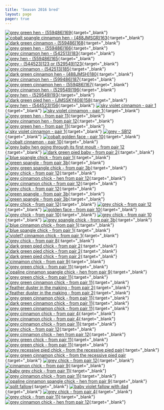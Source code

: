 ```yaml
---
title: 'Season 2016 bred'
layout: page
pager: true
---
```


[![grey green hen - (559486)169](/img/thumbs/74e5a763c3e487fc522233e3508ec8b9001ba03f.png)](http://i205.photobucket.com/albums/bb166/schilduil/Exhibition%20Budgerigars/Season%202016%20bred/2016-05-04%2020.20.27_zpsu85bco1q.png){:target="_blank"}
[![cobalt spangle cinnamon hen - (488JMSGR)163](/img/thumbs/a8a47cb31bff533b87b30716ebd76a7bb24e022e.png)](http://i205.photobucket.com/albums/bb166/schilduil/Exhibition%20Budgerigars/Season%202016%20bred/2016-05-04%2020.18.57_zpshztaaga5.png){:target="_blank"}
[![dark green cinnamon - (559486)168](/img/thumbs/8de99cac56b5233e1f0653ae5ca8e6facdaf2bc1.png)](http://i205.photobucket.com/albums/bb166/schilduil/Exhibition%20Budgerigars/Season%202016%20bred/2016-05-04%2020.21.19_zpsbotwdgff.png){:target="_blank"}
[![grey green hen - (559486)166](/img/thumbs/48d2110ecc47feaf674a047f54f937208b83971f.png)](http://i205.photobucket.com/albums/bb166/schilduil/Exhibition%20Budgerigars/Season%202016%20bred/2016-05-04%2020.20.59_zpsupfyyyd0.png){:target="_blank"}
[![grey cinnamon hen - (542513)183](/img/thumbs/78e40a486b3575b981b0fa5c003f0536827c2c41.png)](http://i205.photobucket.com/albums/bb166/schilduil/Exhibition%20Budgerigars/Season%202016%20bred/2016-05-04%2020.20.46_zpsbxlknagy.png){:target="_blank"}
[![grey hen - (559486)165](/img/thumbs/12a4a80a78a8a6fd222cb685e5d0271893f023e0.png)](http://i205.photobucket.com/albums/bb166/schilduil/Exhibition%20Budgerigars/Season%202016%20bred/2016-05-04%2020.20.34_zpsuhapxgax.png){:target="_blank"}
[![grey - (544523)123 or (529549)123](/img/thumbs/6f01d6603a4e26215b1ba8fd215b49ab24be71f3.png)](http://i205.photobucket.com/albums/bb166/schilduil/Exhibition%20Budgerigars/Season%202016%20bred/2016-05-04%2020.19.29_zpsethxoiyx.png){:target="_blank"}
[![grey cinnamon - (542513)185](/img/thumbs/5d335f8dc994f36b4e332a4ae27a1d4000227621.png)](http://i205.photobucket.com/albums/bb166/schilduil/Exhibition%20Budgerigars/Season%202016%20bred/2016-05-04%2020.19.44_zpsnmigetrp.png){:target="_blank"}
[![dark green cinnamon hen - (488JMSH)180](/img/thumbs/bddea60227729e8286d97809a0b623ae06d896fb.png)](http://i205.photobucket.com/albums/bb166/schilduil/Exhibition%20Budgerigars/Season%202016%20bred/2016-05-04%2020.19.06_zpsd8ubekbt.png){:target="_blank"}
[![grey cinnamon hen - (599486)187](/img/thumbs/f9ac5173919f755083cf9d8e78a5eccdf2e9f054.png)](http://i205.photobucket.com/albums/bb166/schilduil/Exhibition%20Budgerigars/Season%202016%20bred/2016-05-04%2020.19.17_zpsdno16shz.png){:target="_blank"}
[![grey green cinnamon hen - (559486)167](/img/thumbs/bf4c13a36fb4b0cffeb7eb70d529b5fa623ecff8.png)](http://i205.photobucket.com/albums/bb166/schilduil/Exhibition%20Budgerigars/Season%202016%20bred/B33131F0-050B-4844-B864-89103C3EC97A_zpswzge2dhd.png){:target="_blank"}
[![grey cinnamon hen - (529549)196](/img/thumbs/770479ebb89d0be947fd790b3d10e1498497cb4d.png)](http://i205.photobucket.com/albums/bb166/schilduil/Exhibition%20Budgerigars/Season%202016%20bred/945988D8-B472-4C97-99E9-B4D857A05CB5_zpssnhtunow.png){:target="_blank"}
[![grey hen - (529549)193](/img/thumbs/162e3f61c080d02502adf23a1409119d82e61684.png)](http://i205.photobucket.com/albums/bb166/schilduil/Exhibition%20Budgerigars/Season%202016%20bred/53397252-5081-44FA-BEF7-0717C99669EA_zpsn7bkj0ry.png){:target="_blank"}
[![dark green pied hen - (JMSSKY408)158](/img/thumbs/8a26314188387233ad98dd803e9526ff1cb2c887.png)](http://i205.photobucket.com/albums/bb166/schilduil/Exhibition%20Budgerigars/Season%202016%20bred/C46DFE80-3E7B-4BBB-9507-F63EA6C99B09_zpsimhfhb8q.png){:target="_blank"}
[![grey hen - (544523)156](/img/thumbs/fa771e9c2ffcca6e184fdadd7ac3bf2564f41181.png)](http://i205.photobucket.com/albums/bb166/schilduil/Exhibition%20Budgerigars/Season%202016%20bred/7DA72C67-E826-47E0-BC9E-7025B206C912_zps2x7ufxny.png){:target="_blank"}
[![sky violet cinnamon - pair 1](/img/thumbs/b0d1c63dc3720800c35c987a6ad7072b85fd8fae.png)](http://i205.photobucket.com/albums/bb166/schilduil/Exhibition%20Budgerigars/Season%202016%20bred/E4B16FC1-E880-4822-88E1-53AAEB0367F5_zpset0kklil.png){:target="_blank"}
[![sky violet cinnamon - pair 1](/img/thumbs/52893587f132f591765f50ae79671de8eb01553c.png)](http://i205.photobucket.com/albums/bb166/schilduil/Exhibition%20Budgerigars/Season%202016%20bred/038F43A5-84E3-46B6-97BC-1781CCE0B052_zpslc29o7br.png){:target="_blank"}
[![grey green hen - from pair 11](/img/thumbs/8f7df25a108be1bf9938890991c15693a866d9a2.jpg)](http://i205.photobucket.com/albums/bb166/schilduil/Exhibition%20Budgerigars/Season%202016%20bred/2016-02-20%2022.58.33_zps9lysfn1w.jpg){:target="_blank"}
[![grey cinnamon hen - from pair 12](/img/thumbs/8b1c89aab077f647b0ff6c70c384b40b7ae6c82d.png)](http://i205.photobucket.com/albums/bb166/schilduil/Exhibition%20Budgerigars/Season%202016%20bred/2016-02-20%2023.02.07_zpslma4xwch.png){:target="_blank"}
[![grey green hen - from pair 11](/img/thumbs/7d2aff67d06680617f1d837b5b50c324ec41ed71.png)](http://i205.photobucket.com/albums/bb166/schilduil/Exhibition%20Budgerigars/Season%202016%20bred/2016-02-20%2022.58.57_zpsjgabiaxx.png){:target="_blank"}
[![sky violet cinnamon - pair 1](/img/thumbs/057deeca6605ae1fd99560d8ec48f73df63c774d.png)](http://i205.photobucket.com/albums/bb166/schilduil/Exhibition%20Budgerigars/Season%202016%20bred/2016-02-18%2022.25.42_zpsbretzve7.png){:target="_blank"}
[![grey - SB12](/img/thumbs/bb79b55dd5ffecd1a9805e9e73d6b343aab5128f.png)](http://i205.photobucket.com/albums/bb166/schilduil/Exhibition%20Budgerigars/Season%202016%20bred/25ACFEB6-185A-4347-B0E5-CB4774D086AB_zpsrsoip2zm.png){:target="_blank"}
[![cobalt golden face - pair 10](/img/thumbs/c2b2fca9ffe1d6dbf83b6730b0d838cb81729ce4.png)](http://i205.photobucket.com/albums/bb166/schilduil/Exhibition%20Budgerigars/Season%202016%20bred/36660B8C-D7D1-41A3-8B48-60B1D737A18C_zpsfrtcitqj.png){:target="_blank"}
[![cobalt cinnamon - pair 10](/img/thumbs/90dacd72a450b483faa1acb77995ae31258b77b6.png)](http://i205.photobucket.com/albums/bb166/schilduil/Exhibition%20Budgerigars/Season%202016%20bred/0FBCD833-AA34-4487-B49F-A648CCEF8BA9_zps4yxwknzc.png){:target="_blank"}
[![grey baby hen going through its first moult - from pair 12](/img/thumbs/a2f8896efdccebc9492c25fd38701ea66662da97.png)](http://i205.photobucket.com/albums/bb166/schilduil/Exhibition%20Budgerigars/Season%202016%20bred/2016-01-24%2023.03.00_zpsvftgmi0i.png){:target="_blank"}
[![dark green pied baby - from pair 2](/img/thumbs/3b0961e0b2d7e771f098389b7c2b106d8af568dc.png)](http://i205.photobucket.com/albums/bb166/schilduil/Exhibition%20Budgerigars/Season%202016%20bred/2016-01-16%2022.53.05_zpspeg2nork.png){:target="_blank"}
[![blue spangle chick - from pair 1](/img/thumbs/3acb096105f2ac9a0c86228c2ac4952cc6716bd1.png)](http://i205.photobucket.com/albums/bb166/schilduil/Exhibition%20Budgerigars/Season%202016%20bred/2016-01-13%2022.22.35_zpsqjz6hfay.png){:target="_blank"}
[![green spangle - from pair 3b](/img/thumbs/3ef85e14e4563faef8bfbad9cc97a2a2a488555c.png)](http://i205.photobucket.com/albums/bb166/schilduil/Exhibition%20Budgerigars/Season%202016%20bred/2016-01-13%2022.22.25_zpsvrmg8u2w.png){:target="_blank"}
[![grey green spangle chick - from pair 3b](/img/thumbs/30fff1702a1af09a4163952f1c8faf3715833a23.png)](http://i205.photobucket.com/albums/bb166/schilduil/Exhibition%20Budgerigars/Season%202016%20bred/2016-01-13%2022.22.47_zpstdsklcv8.png){:target="_blank"}
[![grey chick - from pair 12](/img/thumbs/65901e68e0a061d0aa287e6b5f881b2f493ceb94.png)](http://i205.photobucket.com/albums/bb166/schilduil/Exhibition%20Budgerigars/Season%202016%20bred/2016-01-13%2000.08.10_zpswefayeqm.png){:target="_blank"}
[![grey cinnamon chick - hen from pair 12](/img/thumbs/3dc93976fdd99b8d2084206cfb45663f1f673a8b.png)](http://i205.photobucket.com/albums/bb166/schilduil/Exhibition%20Budgerigars/Season%202016%20bred/2016-01-13%2000.07.17_zpsjlo4opkb.png){:target="_blank"}
[![grey cinnamon chick - from pair 12](/img/thumbs/ae73961ec50f06891ba4f75ea388dd3b5b97e990.png)](http://i205.photobucket.com/albums/bb166/schilduil/Exhibition%20Budgerigars/Season%202016%20bred/2016-01-11%2022.06.41_zpsmwp0ha0p.png){:target="_blank"}
[![grey chick - from pair 12](/img/thumbs/60d711095ad3397001434c65f46b8875435a770d.png)](http://i205.photobucket.com/albums/bb166/schilduil/Exhibition%20Budgerigars/Season%202016%20bred/2016-01-11%2022.06.54_zpsjaejet0b.png){:target="_blank"}
[![green spangle - from pair 3b](/img/thumbs/04d0c90b576e0ad228493102da5b2a7ba77e090a.png)](http://i205.photobucket.com/albums/bb166/schilduil/Exhibition%20Budgerigars/Season%202016%20bred/2016-01-09%2022.58.03_zpsxjaic3bw.png){:target="_blank"}
[![green spangle - from pair 3b](/img/thumbs/28e42700637b6f0b0ad22c9086814e01c1a79907.png)](http://i205.photobucket.com/albums/bb166/schilduil/Exhibition%20Budgerigars/Season%202016%20bred/2016-01-09%2022.58.16_zpssqhgjf0k.png){:target="_blank"}
[![grey chick - from pair 12](/img/thumbs/cfe52920a21315fe88d3c45862263d17d00981f4.jpg)](http://i205.photobucket.com/albums/bb166/schilduil/Exhibition%20Budgerigars/Season%202016%20bred/2016-01-06%2022.10.18_zpsdk0tde1m.jpg){:target="_blank"}
[![grey chick - from pair 12](/img/thumbs/c6108fb9997e5b878f3b7ae77258806a827b3bc8.png)](http://i205.photobucket.com/albums/bb166/schilduil/Exhibition%20Budgerigars/Season%202016%20bred/2016-01-06%2022.47.27_zpsia0k43qq.png){:target="_blank"}
[![golden face - from pair 10](/img/thumbs/3a2825c41c80fb2dc33137442532f564711c1c09.png)](http://i205.photobucket.com/albums/bb166/schilduil/Exhibition%20Budgerigars/Season%202016%20bred/BADD168E-96D7-42F6-A363-861774DD880A_zpsjkjugil2.png){:target="_blank"}
[![grey chick - from pair 10](/img/thumbs/a110f0151a7bc36a735ba01edbf97cb01ba14544.png)](http://i205.photobucket.com/albums/bb166/schilduil/Exhibition%20Budgerigars/Season%202016%20bred/2016-01-01%2022.58.16_zpsaqniafyj.png){:target="_blank"}
[![grey chick - from pair 10](/img/thumbs/10aa9378fd6d4eb54e73b232897f21c17dbc9c23.png)](http://i205.photobucket.com/albums/bb166/schilduil/Exhibition%20Budgerigars/Season%202016%20bred/2016-01-01%2022.58.00_zps2ff6pt0u.png){:target="_blank"}
[![grey spangle chick - from pair 3b](/img/thumbs/8cb0eb779d2a4b72fa42f6ffc24944d38dabf01f.png)](http://i205.photobucket.com/albums/bb166/schilduil/Exhibition%20Budgerigars/Season%202016%20bred/E615D730-8713-4BF4-B830-541A13FD77C5_zps0bohmy5c.png){:target="_blank"}
[![blue cinnamon chick - from pair 1](/img/thumbs/a8da99f75fca0cff45b47fb2ff540e1c6cdf7f2b.jpg)](http://i205.photobucket.com/albums/bb166/schilduil/Exhibition%20Budgerigars/Season%202016%20bred/5CA34C0B-7F49-4B2D-AAAF-2F6B49C9CCFD_zpsbzuzhzzc.jpg){:target="_blank"}
[![blue spangle chick - from pair 1](/img/thumbs/827a772153d65a7b837201d908bc9e2fbf088f87.png)](http://i205.photobucket.com/albums/bb166/schilduil/Exhibition%20Budgerigars/Season%202016%20bred/2015-12-14%2023.10.54_zpsh0uzmnac.png){:target="_blank"}
[![violet? cinnamon chick - from pair 1](/img/thumbs/58551e3d9e1ec7150605b9de052efe782e16a874.png)](http://i205.photobucket.com/albums/bb166/schilduil/Exhibition%20Budgerigars/Season%202016%20bred/2015-12-14%2023.10.30_zpst0zpkw5r.png){:target="_blank"}
[![grey chick - from pair 8](/img/thumbs/81d47da2b546b9d56ca4217c6cc33fb8e7506730.jpg)](http://i205.photobucket.com/albums/bb166/schilduil/Exhibition%20Budgerigars/Season%202016%20bred/2015-12-11%2022.14.49_zpsmc3gaz2l.jpg){:target="_blank"}
[![dark green pied chick - from pair 2](/img/thumbs/48b895d5b0dd3fab3e1b1eca937ec0593876068e.jpg)](http://i205.photobucket.com/albums/bb166/schilduil/Exhibition%20Budgerigars/Season%202016%20bred/2015-12-112022.15.12_zps8vl4s4iw.jpg){:target="_blank"}
[![dark green pied chick - from pair 2](/img/thumbs/a0cc0a115f163bcb2f75105a69e67352c5b1d77d.jpg)](http://i205.photobucket.com/albums/bb166/schilduil/Exhibition%20Budgerigars/Season%202016%20bred/2015-12-03%2021.26.40_zpsocmxkh3g.jpg){:target="_blank"}
[![dark green pied chick - from pair 2](/img/thumbs/693e2b044a63809e23c9d3d347b070310e5b41a9.png)](http://i205.photobucket.com/albums/bb166/schilduil/Exhibition%20Budgerigars/Season%202016%20bred/2015-12-03%2021.57.11_zpswfqjarpz.png){:target="_blank"}
[![cinnamon chick - from pair 9](/img/thumbs/85a7e433dd120917e53e9fe066a5232a5a4803ef.jpg)](http://i205.photobucket.com/albums/bb166/schilduil/Exhibition%20Budgerigars/Season%202016%20bred/14330229-8BA7-4ECF-8504-628E61101171_zpsbo1zenru.jpg){:target="_blank"}
[![grey green chick - from pair 11](/img/thumbs/2342a462bfcec739a3e16dd550c9c8cdd4e64278.jpg)](http://i205.photobucket.com/albums/bb166/schilduil/Exhibition%20Budgerigars/Season%202016%20bred/62E9C811-2864-4116-9422-39178579FCA1_zps6xzrk20o.jpg){:target="_blank"}
[![opaline cinnamon spangle chick - hen from pair 9](/img/thumbs/a085ee60803076a6112ff24fa9420940c5cf5345.png)](http://i205.photobucket.com/albums/bb166/schilduil/Exhibition%20Budgerigars/Season%202016%20bred/28BB975C-63FC-4064-8558-8C895721D998_zpspnjnsflv.png){:target="_blank"}
[![grey green chick - from pair 11](/img/thumbs/683ccf163bf6b2f813b5dc060ef038c747f8ac74.jpg)](http://i205.photobucket.com/albums/bb166/schilduil/Exhibition%20Budgerigars/Season%202016%20bred/1459570D-6EB0-41AE-949B-FDBFB9D9B7D9_zpshqjxoy8j.jpg){:target="_blank"}
[![grey green cinnamon chick - from pair 11](/img/thumbs/14ed54a59ddebe478e7d0474fc44cd87a44b26a8.jpg)](http://i205.photobucket.com/albums/bb166/schilduil/Exhibition%20Budgerigars/Season%202016%20bred/2FDB3A9F-DB62-4B06-9FD6-50F7E8DF48EC_zps1fdrirov.jpg){:target="_blank"}
[![feather duster in the making - from pair 2](/img/thumbs/0e2f763b381dbdc3cc0b904e85eeb1828bf4780f.jpg)](http://i205.photobucket.com/albums/bb166/schilduil/Exhibition%20Budgerigars/Season%202016%20bred/99E87C3D-3A6B-4F22-961E-4D909E571749_zpsoe8brkab.jpg){:target="_blank"}
[![feather duster in the making - from pair 2](/img/thumbs/ddf20dae07a5ea6d2f7fc18cfc21201ecee2fa97.jpg)](http://i205.photobucket.com/albums/bb166/schilduil/Exhibition%20Budgerigars/Season%202016%20bred/91A6535D-8999-45AB-BDA3-F97B3F47D3D6_zpswb84rn4x.jpg){:target="_blank"}
[![grey green cinnamon chick - from pair 11](/img/thumbs/a6d9bc154bc15546d627cd8142c715865d3b538f.png)](http://i205.photobucket.com/albums/bb166/schilduil/Exhibition%20Budgerigars/Season%202016%20bred/30F0E60F-77B7-40D4-99C9-323B45AD77D0_zps4edxpese.png){:target="_blank"}
[![dark green cinnamon chick - from pair 11](/img/thumbs/6ce18570dd6ea8b62b312f3c8e3019bd8039edc6.jpg)](http://i205.photobucket.com/albums/bb166/schilduil/Exhibition%20Budgerigars/Season%202016%20bred/40C97785-B327-4EB5-A542-86627F9B1651_zpswxlxw1pv.jpg){:target="_blank"}
[![grey green cinnamon chick - from pair 11](/img/thumbs/8a6223e38ea7af4fcef88de666e29bbc2f11ea5f.jpg)](http://i205.photobucket.com/albums/bb166/schilduil/Exhibition%20Budgerigars/Season%202016%20bred/8810A9DB-70AE-4B57-8367-BF716B677780_zpspyggvhai.jpg){:target="_blank"}
[![grey cinnamon chick - from pair 4](/img/thumbs/3dcd13675952d963c1c9528d7d1aeee60d271037.jpg)](http://i205.photobucket.com/albums/bb166/schilduil/Exhibition%20Budgerigars/Season%202016%20bred/1B5FEF27-2306-44F4-B58E-1E01EA5E3A4F_zpsmuworcdg.jpg){:target="_blank"}
[![grey cinnamon chick - from pair 4](/img/thumbs/4243fff0afebcc3372e6ba2ee78bcddb51503fd5.jpg)](http://i205.photobucket.com/albums/bb166/schilduil/Exhibition%20Budgerigars/Season%202016%20bred/C42ACEB2-B3BD-49C7-8DD2-A044FD49311F_zpstrxs5rff.jpg){:target="_blank"}
[![grey cinnamon chick - from pair 11](/img/thumbs/14022e451ac574bda62d4a3426ad7a9fdfd658af.jpeg)](http://i205.photobucket.com/albums/bb166/schilduil/Exhibition%20Budgerigars/Season%202016%20bred/6_zpsr6nxgrvh.jpeg){:target="_blank"}
[![grey chick - from pair 12](/img/thumbs/d1084408c13cf914a5c61aedb8bd1b3b30ebc5f4.jpeg)](http://i205.photobucket.com/albums/bb166/schilduil/Exhibition%20Budgerigars/Season%202016%20bred/3_zpsme1m6rha.jpeg){:target="_blank"}
[![grey cinnamon chick - hen from pair 12](/img/thumbs/ce7d851e9b322d9de6ef7ca59f67db60efe22938.jpeg)](http://i205.photobucket.com/albums/bb166/schilduil/Exhibition%20Budgerigars/Season%202016%20bred/1_zpshfhgefng.jpeg){:target="_blank"}
[![grey green chick - from pair 11](/img/thumbs/faf82fe4b2137496f985dd8e3ad99f44e86b3437.jpg)](http://i205.photobucket.com/albums/bb166/schilduil/Exhibition%20Budgerigars/Season%202016%20bred/99249670-7962-48E4-B491-8D30F4145AE5_zps0huedhpa.jpg){:target="_blank"}
[![grey green chick - from pair 11](/img/thumbs/a129c1790c2c1c39ab1bd528ab0743eb2d9ecf1a.jpg)](http://i205.photobucket.com/albums/bb166/schilduil/Exhibition%20Budgerigars/Season%202016%20bred/7ED7D948-A6B2-4DE3-9F2E-726BD99C5073_zpsl7v1ryrx.jpg){:target="_blank"}
[![grey recessive pied chick - from the recessive pied pair](/img/thumbs/7faaf60950559886a777d789f93cd39ce221a50e.jpg)](http://i205.photobucket.com/albums/bb166/schilduil/Exhibition%20Budgerigars/Season%202016%20bred/361A19B2-0F6F-4929-82EB-AFE69CE3E0F3_zpsd2pbvgp3.jpg){:target="_blank"}
[![grey green cinnamon chick - from the recessive pied pair](/img/thumbs/869af40b8c6e8fa0e7f5971d5fdf4bd5fbd27562.jpg)](http://i205.photobucket.com/albums/bb166/schilduil/Exhibition%20Budgerigars/Season%202016%20bred/2EE4F84D-2E46-4A68-A8D6-D92FA97D9DEE_zpsmefbpamx.jpg){:target="_blank"}
[![grey chick - from pair 12](/img/thumbs/b41e6f448841cf4f62fe908638f26ff26277b687.jpg)](http://i205.photobucket.com/albums/bb166/schilduil/Exhibition%20Budgerigars/Season%202016%20bred/126BB2A9-6B9E-4EB5-962C-C023B6FBC436_zpsock2wclg.jpg){:target="_blank"}
[![cinnamon chick - from pair 9](/img/thumbs/3754ff1347ad0d446c5154cf63c1ba12d9024c7c.jpg)](http://i205.photobucket.com/albums/bb166/schilduil/Exhibition%20Budgerigars/Season%202016%20bred/7FD3A702-E694-4A0E-926C-DADA523B5C32_zpsozem5qnz.jpg){:target="_blank"}
[![baby grey chick - from pair 11](/img/thumbs/f621b7d61f1e08d3f5d701d50c7d4c2d76cd4cce.jpg)](http://i205.photobucket.com/albums/bb166/schilduil/Exhibition%20Budgerigars/Season%202016%20bred/D71D597E-0690-4D0B-B21B-DF492FEBF826_zpsde9zbboj.jpg){:target="_blank"}
[![grey cinnamon chick - from pair 11](/img/thumbs/33a44f41814b1e51ce5aac54dbeddb2564eaff06.jpg)](http://i205.photobucket.com/albums/bb166/schilduil/Exhibition%20Budgerigars/Season%202016%20bred/B68D65DA-D27F-4AAF-93A0-5E50D310530A_zpsqkrx1roa.jpg){:target="_blank"}
[![opaline cinnamon spangle chick - hen from pair 9](/img/thumbs/e768bacc681746d64e4760dceccd899db240e2a8.jpg)](http://i205.photobucket.com/albums/bb166/schilduil/Exhibition%20Budgerigars/Season%202016%20bred/045ECC2A-6CD9-4EC8-BEA9-F510A74F570B_zps0ys3ojav.jpg){:target="_blank"}
[![split fallow](/img/thumbs/6bb2c1969aa803a4d1546a0f7fea679fe341938c.jpg)](http://i205.photobucket.com/albums/bb166/schilduil/Exhibition%20Budgerigars/Season%202016%20bred/B21408B1-A471-441A-ABF5-6F6170F5B1FA_zpsqmpbjpvz.jpg){:target="_blank"}
[![baby violet fallow with dad](/img/thumbs/c704301d1ec989d3bf96fa145f00f744c5dc89f7.jpeg)](http://i205.photobucket.com/albums/bb166/schilduil/Exhibition%20Budgerigars/Season%202016%20bred/first_2016_fallow_zpses6gla2v.jpeg){:target="_blank"}
[![grey chick - from pair 4](/img/thumbs/756facbfa78272cff117de27f798cdb77b8873de.jpg)](http://i205.photobucket.com/albums/bb166/schilduil/Exhibition%20Budgerigars/Season%202016%20bred/58C065CF-DFC2-4665-8481-CFCDE3B3A6BA_zpswsoi6uhu.jpg){:target="_blank"}
[![grey chick - from pair 11](/img/thumbs/9e7302884678b102324bd876844cfd1ba0a13bfd.jpg)](http://i205.photobucket.com/albums/bb166/schilduil/Exhibition%20Budgerigars/Season%202016%20bred/FF3059E9-3D72-45A4-A951-AE65D9DD4F5E_zpscjm4jvoo.jpg){:target="_blank"}
[![grey cinnamon chick - hen from pair 12](/img/thumbs/73f9bc4e2401862bde0839ba7b951f3fca951cce.jpg)](http://i205.photobucket.com/albums/bb166/schilduil/Exhibition%20Budgerigars/Season%202016%20bred/907C054F-A638-4AFA-A82B-9D2CDB3E9C33_zpsto17ukhu.jpg){:target="_blank"}
